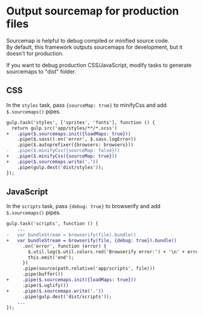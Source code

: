 # Output sourcemap for production files
Sourcemap is helpful to debug compiled or minified source code.  
By default, this framework outputs sourcemaps for development, but it doesn't for production.

If you want to debug production CSS/JavaScript, modify tasks to generate sourcemaps to "dist" folder.

## CSS
In the `styles` task, pass `{sourceMap: true}` to minifyCss and add `$.sourcemaps()` pipes.

```diff
gulp.task('styles', ['sprites', 'fonts'], function () {
  return gulp.src('app/styles/**/*.scss')
+   .pipe($.sourcemaps.init({loadMaps: true}))
    .pipe($.sass().on('error', $.sass.logError))
    .pipe($.autoprefixer({browsers: browsers}))
-   .pipe($.minifyCss({sourceMap: false}))
+   .pipe($.minifyCss({sourceMap: true}))
+   .pipe($.sourcemaps.write('.'))
    .pipe(gulp.dest('dist/styles'));
});
```

## JavaScript
In the `scripts` task, pass `{debug: true}` to browserify and add `$.sourcemaps()` pipes.

```diff
gulp.task('scripts', function () {
    ...
-   var bundleStream = browserify(file).bundle()
+   var bundleStream = browserify(file, {debug: true}).bundle()
      .on('error', function (error) {
        $.util.log($.util.colors.red('Browserify error:') + '\n' + error.message);
        this.emit('end');
      })
      .pipe(source(path.relative('app/scripts', file)))
      .pipe(buffer())
+     .pipe($.sourcemaps.init({loadMaps: true}))
      .pipe($.uglify())
+     .pipe($.sourcemaps.write('.'))
      .pipe(gulp.dest('dist/scripts'));
    ...
});
```

